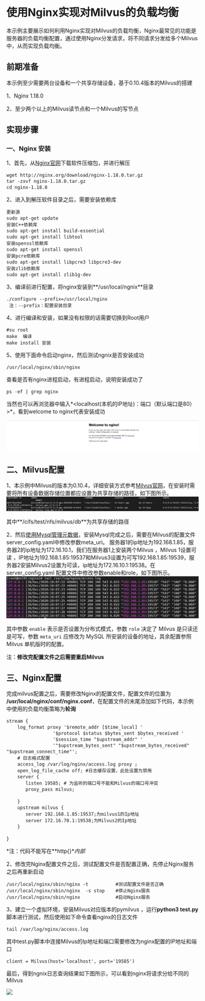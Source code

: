 # 使用Nginx实现对Milvus的负载均衡

本示例主要展示如何利用Nginx实现对Milvus的负载均衡，Nginx最常见的功能是服务器的负载均衡配置，通过使用Nginx分发请求，将不同请求分发给多个Milvus中，从而实现负载均衡。

## 前期准备

本示例至少需要两台设备和一个共享存储设备，基于0.10.4版本的Milvus的搭建

1、Nginx 1.18.0

2、至少两个以上的Milvus读节点和一个Milvus的写节点

## 实现步骤

### 一、Nginx 安装

1、首先，从[Nginx官网](http://nginx.org/en/download.html)下载软件压缩包，并进行解压

```
wget http://nginx.org/download/nginx-1.18.0.tar.gz
tar -zxvf nginx-1.18.0.tar.gz
cd nginx-1.18.0
```

2、进入到解压软件目录之后，需要安装依赖库

```
更新源
sudo apt-get update
安装C++依赖库
sudo apt-get install build-essential
sudo apt-get install libtool
安装openssl依赖库
sudo apt-get install openssl
安装pcre依赖库
sudo apt-get install libpcre3 libpcre3-dev
安装zlib依赖库
sudo apt-get install zlib1g-dev 
```

3、编译前进行配置，将nginx安装到**/usr/local/ngnix**目录

```
./configure --prefix=/usr/local/nginx
 注：--prefix：配置安装目录
```

4、进行编译和安装，如果没有权限的话需要切换到Root用户

```
#su root
make  编译
make install 安装
```

5、使用下面命令启动nginx，然后测试ngnix是否安装成功

```
/usr/local/nginx/sbin/nginx 
```

查看是否有nginx进程启动，有进程启动，说明安装成功了

```
ps -ef | grep nginx
```

当然也可以再浏览器中输入*<localhost(本机的IP地址)：端口（默认端口是80）>*，看到welcome to nginx代表安装成功

![](1.png)

## 二、Milvus配置

1、本示例中Milvus的版本为0.10.4，详细安装方式参考[Milvus官网](https://www.milvus.io/cn/docs/v0.11.0/milvus_docker-gpu.md)，在安装时需要将所有设备数据存储位置都应设置为共享存储的路径，如下图所示。![](2.png)

其中**/cifs/test/nfs/milvus/db**为共享存储的路径

2、然后[使用Mysql管理元数据](https://www.milvus.io/cn/docs/v0.10.4/data_manage.md)，安装Mysql完成之后，需要在Milvus的配置文件server_config.yaml中修改参数meta_uri。 服务器1的ip地址为192.168.1.85，服务器2的ip地址为172.16.10.1，我们在服务器1上安装两个Milvus ，Milvus 1设置可读 ，IP地址为192.168.1.85:19537和Milvus3设置为可写192.168.1.85:19539，服务器2安装Milvus2设置为可读，ip地址为172.16.10.1:19538。在server_config.yaml 配置文件中修改参数enable和role，如下图所示。![](3.png)

其中参数 `enable` 表示是否设置为分布式模式，参数 `role` 决定了 Milvus 是只读还是可写，参数 `meta_uri` 应修改为 MySQL 所安装的设备的地址，其余配置参照 Milvus 单机版时的配置。

注：**修改完配置文件之后需要重启Milvus**

## 三、Nginx配置

完成milvus配置之后，需要修改Nginx的配置文件，配置文件的位置为 **/usr/local/nginx/conf/nginx.conf**，在配置文件的末尾添加如下代码，本示例中使用的负载均衡策略为**轮询**

```
stream {
    log_format proxy '$remote_addr [$time_local] '
                 '$protocol $status $bytes_sent $bytes_received '
                 '$session_time "$upstream_addr" '
                 '"$upstream_bytes_sent" "$upstream_bytes_received" "$upstream_connect_time"';
    # 日志格式配置
    access_log /var/log/nginx/access.log proxy ;
    open_log_file_cache off; #日志缓存设置，此处设置为禁用
    server {
       listen 19585; # 为监听的端口号不能和Milvus的端口号冲突
       proxy_pass milvus;

    }
    upstream milvus {
       server 192.168.1.85:19537;为milvus1的Ip地址
       server 172.16.70.1:19538;为Milvus2的Ip地址
    }

}

```

*注：代码不能写在**http{}**内部*

2、修改完Nginx配置文件之后，测试配置文件是否配置正确，先停止Nginx服务之后再重新启动

```
/usr/local/nginx/sbin/nginx -t          #测试配置文件是否正确
/usr/local/nginx/sbin/nginx  -s stop    #停止Nginx服务
/usr/local/nginx/sbin/nginx             #启动Nginx服务
```

3、建立一个虚拟环境，安装Milvus对应版本的pymilvus ，运行**python3 test.py**脚本进行测试，然后使用如下命令查看nginx的日志文件

```
tail /var/log/nginx/access.log
```

其中test.py脚本中连接Milvus的Ip地址和端口需要修改为nginx配置的IP地址和端口

```
client = Milvus(host='localhost', port='19585')
```

最后，得到ngnix日志查询结果如下图所示，可以看到nginx将请求分给不同的Milvus

![](\4.png)






